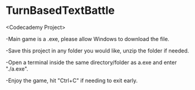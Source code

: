 # TurnBasedTextBattle
&lt;Codecademy Project>

-Main game is a .exe, please allow Windows to download the file.

-Save this project in any folder you would like, unzip the folder if needed.

-Open a terminal inside the same directory/folder as a.exe and enter "./a.exe".

-Enjoy the game, hit "Ctrl+C" if needing to exit early.
